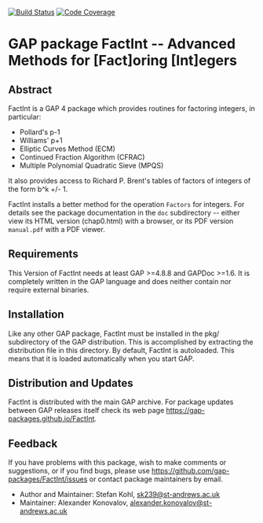 [![Build Status](https://github.com/gap-packages/FactInt/workflows/CI/badge.svg?branch=master)](https://github.com/gap-packages/FactInt/actions?query=workflow%3ACI+branch%3Amaster)
[![Code Coverage](https://codecov.io/github/gap-packages/FactInt/coverage.svg?branch=master&token=)](https://codecov.io/gh/gap-packages/FactInt)

# GAP package FactInt -- Advanced Methods for [Fact]oring [Int]egers

## Abstract

FactInt is a GAP 4 package which provides routines for factoring integers, in
particular:

 - Pollard's p-1
 - Williams' p+1
 - Elliptic Curves Method (ECM)
 - Continued Fraction Algorithm (CFRAC)
 - Multiple Polynomial Quadratic Sieve (MPQS)

It also provides access to  Richard P. Brent's tables  of factors of integers
of the form b^k +/- 1.

   FactInt installs a better method for the operation `Factors` for integers.
For details see the package documentation in the `doc` subdirectory -- either
view  its  HTML  version  (chap0.html)  with  a browser,  or its  PDF version
`manual.pdf` with a PDF viewer.


## Requirements

This Version of FactInt needs at least  GAP >=4.8.8  and GAPDoc >=1.6.  It is
completely written in the  GAP language and does neither contain  nor require
external binaries.


## Installation

Like  any  other  GAP package,   FactInt  must  be  installed  in  the   pkg/ 
subdirectory of the GAP distribution.  This is accomplished by extracting the 
distribution file in this directory. By default, FactInt is autoloaded.  This 
means that it is loaded automatically when you start GAP.


## Distribution and Updates

FactInt is distributed with the main GAP archive.  For package updates between
GAP releases itself check its web page https://gap-packages.github.io/FactInt.

## Feedback

If you have problems with this package, wish to make comments or suggestions,
or if you find bugs, please use https://github.com/gap-packages/FactInt/issues
or contact package maintainers by email.
 
- Author and Maintainer:  Stefan Kohl, sk239@st-andrews.ac.uk
- Maintainer: Alexander Konovalov, alexander.konovalov@st-andrews.ac.uk
